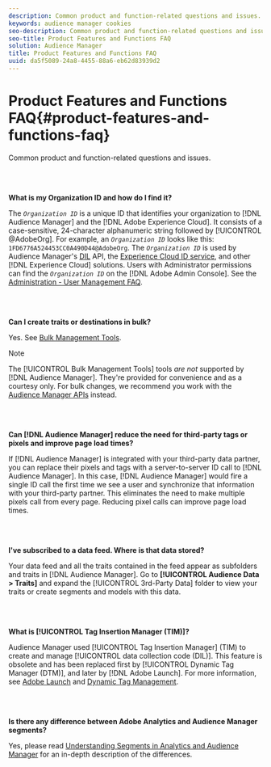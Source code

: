 ```yaml
---
description: Common product and function-related questions and issues.
keywords: audience manager cookies
seo-description: Common product and function-related questions and issues.
seo-title: Product Features and Functions FAQ
solution: Audience Manager
title: Product Features and Functions FAQ
uuid: da5f5089-24a8-4455-88a6-eb62d83939d2
---
```


# Product Features and Functions FAQ{#product-features-and-functions-faq}

Common product and function-related questions and issues.

<br>&nbsp;

<!-- 

faq_features_functions.xml

 -->

**What is my Organization ID and how do I find it?**

The *`Organization ID`* is a unique ID that identifies your organization to [!DNL Audience Manager] and the [!DNL Adobe Experience Cloud]. It consists of a case-sensitive, 24-character alphanumeric string followed by [!UICONTROL @AdobeOrg]. For example, an *`Organization ID`* looks like this: `1FD6776A524453CC0A490D44@AdobeOrg`. The *`Organization ID`* is used by Audience Manager's [DIL](../dil/dil-overview.md) API, the [Experience Cloud ID service](https://marketing.adobe.com/resources/help/en_US/mcvid/), and other [!DNL Experience Cloud] solutions. Users with Administrator permissions can find the *`Organization ID`* on the [!DNL Adobe Admin Console]. See the [Administration - User Management FAQ](https://marketing.adobe.com/resources/help/en_US/mcloud/admin_getting_started.html).

<br>&nbsp;

**Can I create traits or destinations in bulk?**

Yes. See [Bulk Management Tools](../reference/bulk-management-tools/bulk-management-intro.md).

>[!NOTE]
>
>The [!UICONTROL Bulk Management Tools] tools *are not* supported by [!DNL Audience Manager]. They're provided for convenience and as a courtesy only. For bulk changes, we recommend you work with the [Audience Manager APIs](../api/api.md#concept_8C41AAD825A24A01806E64C32F71472A) instead.

<br>&nbsp;

**Can [!DNL Audience Manager] reduce the need for third-party tags or pixels and improve page load times?**

If [!DNL Audience Manager] is integrated with your third-party data partner, you can replace their pixels and tags with a server-to-server ID call to [!DNL Audience Manager]. In this case, [!DNL Audience Manager] would fire a single ID call the first time we see a user and synchronize that information with your third-party partner. This eliminates the need to make multiple pixels call from every page. Reducing pixel calls can improve page load times.

<br>&nbsp;

**I've subscribed to a data feed. Where is that data stored?**

Your data feed and all the traits contained in the feed appear as subfolders and traits in [!DNL Audience Manager]. Go to **[!UICONTROL Audience Data > Traits]** and expand the [!UICONTROL 3rd-Party Data] folder to view your traits or create segments and models with this data.

<br>&nbsp;

**What is [!UICONTROL Tag Insertion Manager (TIM)]?**

Audience Manager used [!UICONTROL Tag Insertion Manager] (TIM) to create and manage [!UICONTROL data collection code (DIL)]. This feature is obsolete and has been replaced first by [!UICONTROL Dynamic Tag Manager (DTM)], and later by [!DNL Adobe Launch]. For more information, see [Adobe Launch](https://docs.adobelaunch.com/) and [Dynamic Tag Management](https://marketing.adobe.com/resources/help/en_US/dtm/).

<br>&nbsp;

**Is there any difference between Adobe Analytics and Audience Manager segments?**

Yes, please read [Understanding Segments in Analytics and Audience Manager](https://marketing.adobe.com/resources/help/en_US/analytics/audiences/aam-analytics-segments.html) for an in-depth description of the differences. 
